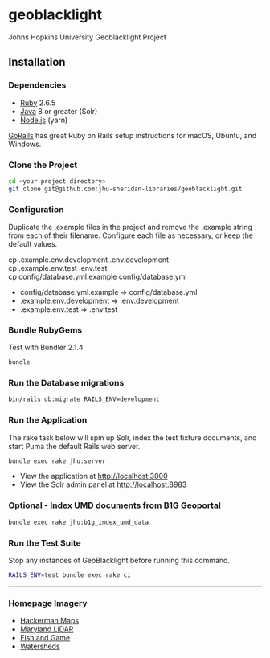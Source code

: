 # geoblacklight
Johns Hopkins University Geoblacklight Project

## Installation

### Dependencies

* [Ruby](https://www.ruby-lang.org/en/) 2.6.5
* [Java](https://www.java.com/en/) 8 or greater (Solr)
* [Node.js](https://nodejs.org/en/) (yarn)

[GoRails](https://gorails.com/setup) has great Ruby on Rails setup instructions for macOS, Ubuntu, and Windows.

### Clone the Project

```bash
cd <your project directory>
git clone git@github.com:jhu-sheridan-libraries/geoblacklight.git
```

### Configuration

Duplicate the .example files in the project and remove the .example string from each of their filename. Configure each file as necessary, or keep the default values.

cp .example.env.development .env.development  
cp .example.env.test .env.test  
cp config/database.yml.example config/database.yml  

* config/database.yml.example => config/database.yml
* .example.env.development => .env.development
* .example.env.test => .env.test

### Bundle RubyGems

Test with Bundler 2.1.4

```bash
bundle
```

### Run the Database migrations

```bash
bin/rails db:migrate RAILS_ENV=development
```

### Run the Application

The rake task below will spin up Solr, index the test fixture documents, and start Puma the default Rails web server.

```bash
bundle exec rake jhu:server
```

* View the application at [http://localhost:3000](http://localhost:3000)
* View the Solr admin panel at [http://localhost:8983](http://localhost:8983)

### Optional - Index UMD documents from B1G Geoportal

```bash
bundle exec rake jhu:b1g_index_umd_data
```

### Run the Test Suite

Stop any instances of GeoBlacklight before running this command.

```bash
RAILS_ENV=test bundle exec rake ci
```

----

### Homepage Imagery

* [Hackerman Maps](https://hub.jhu.edu/2019/02/27/koot-maps-hackerman/)
* [Maryland LiDAR](https://geo.btaa.org/catalog/33e12797d4c846bd808fbe0239574040)
* [Fish and Game](https://geo.btaa.org/catalog/93299141-4daa-4091-9b25-7903dbf1ef8d)
* [Watersheds](https://geo.btaa.org/catalog/d892d304-3890-4ee5-8128-f72007db0ed1)
